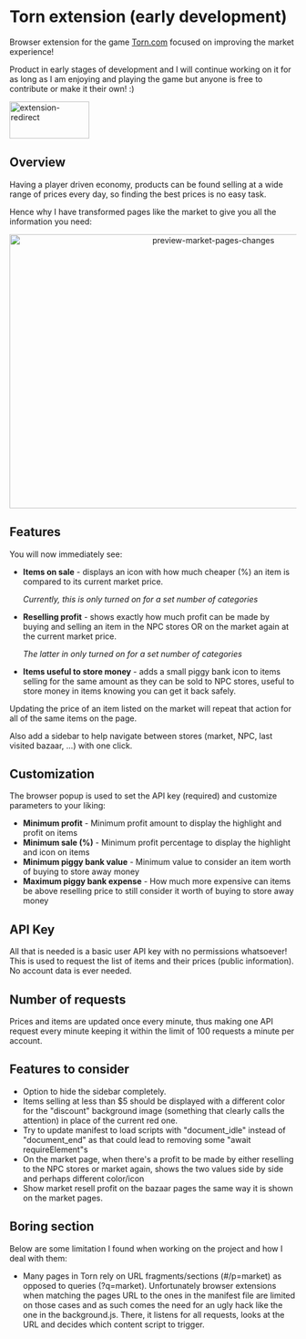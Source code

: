 # Torn extension (early development)

Browser extension for the game [Torn.com](www.torn.com) focused on improving the market experience!

Product in early stages of development and I will continue working on it for as long as I am enjoying and playing the game but anyone is free to contribute or make it their own! :)

<a target="_blank" href="https://addons.mozilla.org/en-US/firefox/addon/tornmarket/">
    <img src="https://blog.mozilla.org/addons/files/2020/04/get-the-addon-fx-apr-2020.svg" alt="extension-redirect" width="140" height="65" />
</a>

## Overview

Having a player driven economy, products can be found selling at a wide range of prices every day, so finding the best prices is no easy task.

Hence why I have transformed pages like the market to give you all the information you need:

<p align="center">
    <img src="https://user-images.githubusercontent.com/26963810/157340349-19d7a3bf-2f23-47ad-a9c0-627bf960d21e.png" alt="preview-market-pages-changes" width="700" height="481" />
</p>

## Features

You will now immediately see:

- **Items on sale** - displays an icon with how much cheaper (%) an item is compared to its current market price.

    *Currently, this is only turned on for a set number of categories*

- **Reselling profit** - shows exactly how much profit can be made by buying and selling an item in the NPC stores OR on the market again at the current market price.

    *The latter in only turned on for a set number of categories*

- **Items useful to store money** - adds a small piggy bank icon to items selling for the same amount as they can be sold to NPC stores, useful to store money in items knowing you can get it back safely.

Updating the price of an item listed on the market will repeat that action for all of the same items on the page.

Also add a sidebar to help navigate between stores (market, NPC, last visited bazaar, ...) with one click.

## Customization

The browser popup is used to set the API key (required) and customize parameters to your liking:
- **Minimum profit** - Minimum profit amount to display the highlight and profit on items
- **Minimum sale (%)** - Minimum profit percentage to display the highlight and icon on items
- **Minimum piggy bank value** - Minimum value to consider an item worth of buying to store away money
- **Maximum piggy bank expense** - How much more expensive can items be above reselling price to still consider it worth of buying to store away money

## API Key
All that is needed is a basic user API key with no permissions whatsoever! This is used to request the list of items and their prices (public information). No account data is ever needed.

## Number of requests
Prices and items are updated once every minute, thus making one API request every minute keeping it within the limit of 100 requests a minute per account.

## Features to consider
- Option to hide the sidebar completely.
- Items selling at less than $5 should be displayed with a different color for the "discount" background image (something that clearly calls the attention) in place of the current red one.
- Try to update manifest to load scripts with "document_idle" instead of "document_end" as that could lead to removing some "await requireElement"s
- On the market page, when there's a profit to be made by either reselling to the NPC stores or market again, shows the two values side by side and perhaps different color/icon
- Show market resell profit on the bazaar pages the same way it is shown on the market pages.

## Boring section
Below are some limitation I found when working on the project and how I deal with them:
- Many pages in Torn rely on URL fragments/sections (#/p=market) as opposed to queries (?q=market). Unfortunately browser extensions when matching the pages URL to the ones in the manifest file are limited on those cases and as such comes the need for an ugly hack like the one in the background.js.
There, it listens for all requests, looks at the URL and decides which content script to trigger.